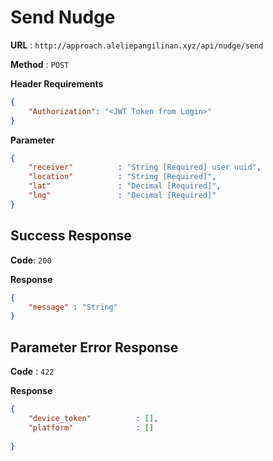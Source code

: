 # Send Nudge

**URL** : `http://approach.aleliepangilinan.xyz/api/nudge/send`

**Method** : `POST`

**Header Requirements**
```json
{
    "Authorization": "<JWT Token from Login>"
}
```

**Parameter**
```json
{
    "receiver"          : "String [Required] user uuid",
    "location"          : "String [Required]",
    "lat"               : "Decimal [Required]",
    "lng"               : "Decimal [Required]"
}
```

## Success Response
**Code**: `200`

**Response**
```json
{
    "message" : "String"
}
```

## Parameter Error Response
**Code** : `422`

**Response**
```json
{
    "device_token"          : [],
    "platform"              : []
  
}
```
